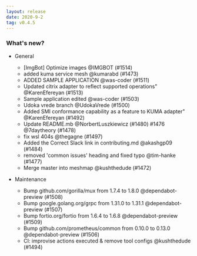 ```yaml
---
layout: release
date: 2020-9-2
tag: v0.4.5
---
```


### What's new?

- General

  - [ImgBot] Optimize images @IMGBOT (#1514)
  - added kuma service mesh @kumarabd (#1473)
  - ADDED SAMPLE APPLICATION @was-coder (#1511)
  - Updated citrix adapter to reflect supported operations" @KarenEfereyan (#1513)
  - Sample application edited @was-coder (#1503)
  - Udoka vrede branch @UdokaVrede (#1500)
  - Added SMI conformance capability as a feature to KUMA adapter" @KarenEfereyan (#1492)
  - Update README.mb @NorbertLuszkiewicz (#1480)
    #1476 @7daytheory (#1478)
  - fix wsl 404s @thegagne (#1497)
  - Added the Correct Slack link in contributing.md @akashgp09 (#1484)
  - removed 'common issues' heading and fixed typo @tim-hanke (#1477)
  - Merge master into meshmap @kushthedude (#1472)

- Maintenance

  - Bump github.com/gorilla/mux from 1.7.4 to 1.8.0 @dependabot-preview (#1508)
  - Bump google.golang.org/grpc from 1.31.0 to 1.31.1 @dependabot-preview (#1507)
  - Bump fortio.org/fortio from 1.6.4 to 1.6.8 @dependabot-preview (#1509)
  - Bump github.com/prometheus/common from 0.10.0 to 0.13.0 @dependabot-preview (#1506)
  - CI: improvise actions executed & remove tool configs @kushthedude (#1494)
